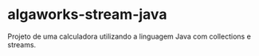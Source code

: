 # algaworks-stream-java
Projeto de uma calculadora utilizando a linguagem Java com collections e streams.
